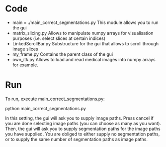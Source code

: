 # Code

- main = ./main_correct_segmentations.py
   This module allows you to run the gui
- matrix_slicing.py
   Allows to manipulate numpy arrays for visualisation purposes (i.e. select slices at certain indices)
- LinkedScrollBar.py
    Substructure for the gui that allows to scroll through image slices
- my_frame.py
    Contains the parent class of the gui
- own_itk.py
    Allows to load and read medical images into numpy arrays for example.

# Run

To run, execute main_correct_segmentations.py:

python main_correct_segmentations.py

In this setting, the gui will ask you to supply image paths. Press cancel if you are done selecting image paths (you can choose as many as you want). Then, the gui will ask you to supply segmentation paths for the image paths you have supplied. You are obliged to either supply no segmentation paths, or to supply the same number of segmentation paths as image paths.
